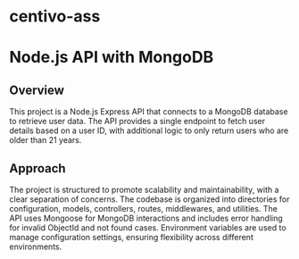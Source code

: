 # centivo-ass
# Node.js API with MongoDB

## Overview

This project is a Node.js Express API that connects to a MongoDB database to retrieve user data. The API provides a single endpoint to fetch user details based on a user ID, with additional logic to only return users who are older than 21 years.

## Approach

The project is structured to promote scalability and maintainability, with a clear separation of concerns. The codebase is organized into directories for configuration, models, controllers, routes, middlewares, and utilities. The API uses Mongoose for MongoDB interactions and includes error handling for invalid ObjectId and not found cases. Environment variables are used to manage configuration settings, ensuring flexibility across different environments.